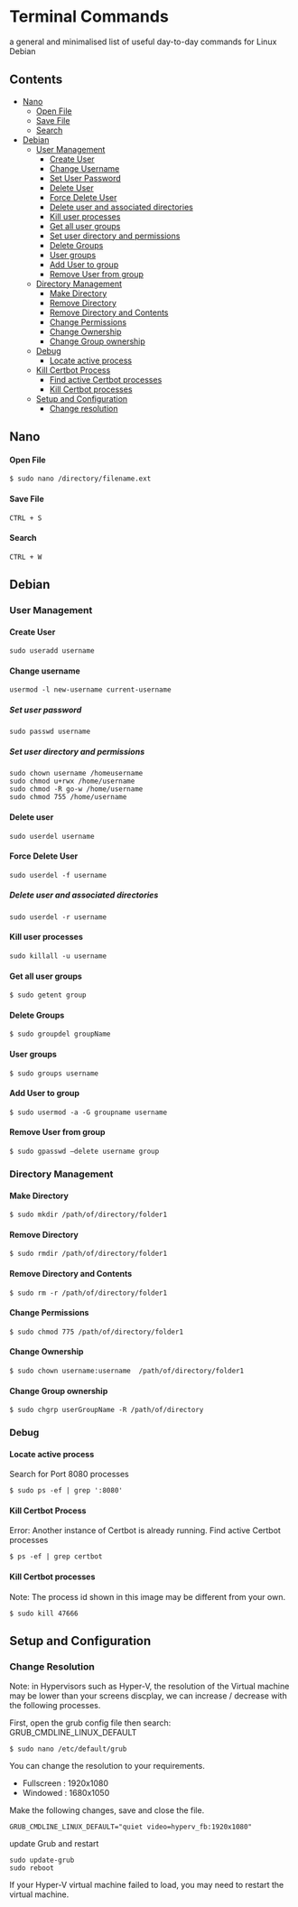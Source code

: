 # Terminal Commands
a general and minimalised list of useful day-to-day commands for Linux Debian

## Contents
- [Nano](#nano)
    + [Open File](#open-file)
    + [Save File](#save-file)
    + [Search](#search)
- [Debian](#debian)
  * [User Management](#user-management)
    + [Create User](#create-user)
    + [Change Username](#change-username)
    + [Set User Password ](#set-user-password)
    + [Delete User](#delete-user)
    + [Force Delete User](#force-delete-user)
    + [Delete user and associated directories](#delete-user-and-associated-directories)
    + [Kill user processes](#Kill-user-processes)
    + [Get all user groups](#get-all-user-groups)
    + [Set user directory and permissions](#set-user-directory-and-permissions)
    + [Delete Groups](#delete-groups)
    + [User groups](#user-groups)
    + [Add User to group](#add-user-to-group)
    + [Remove User from group](#remove-user-from-group)
  * [Directory Management](#directory-management)
    + [Make Directory](#make-directory)
    + [Remove Directory](#remove-directory)
    + [Remove Directory and Contents](#remove-directory-and-contents)
    + [Change Permissions](#change-permissions)
    + [Change Ownership](#change-ownership)
    + [Change Group ownership](#change-group-ownership)
  * [Debug](#debug)
    + [Locate active process](#locate-active-process)
  * [Kill Certbot Process](#kill-certbot-process)
    + [Find active Certbot processes](#find-active-certbot-processes)
    + [Kill Certbot processes](#kill-certbot-processes)
  * [Setup and Configuration](#setup-and-configuration) 
    + [Change resolution](#change-resolution) 

## Nano
#### Open File
```terminal
$ sudo nano /directory/filename.ext
```

#### Save File
```terminal
CTRL + S
```

#### Search
```terminal
CTRL + W
```

## Debian

### User Management

#### Create User
````terminal
sudo useradd username
````

#### Change username
````
usermod -l new-username current-username
````

##### Set user password
````terminal
sudo passwd username
````

##### Set user directory and permissions
```terminal
sudo chown username /homeusername
sudo chmod u+rwx /home/username
sudo chmod -R go-w /home/username
sudo chmod 755 /home/username
````

#### Delete user
```terminal
sudo userdel username
```

#### Force Delete User
````terminal
sudo userdel -f username
````

##### Delete user and associated directories
```terminal
sudo userdel -r username
```

#### Kill user processes
```terminal
sudo killall -u username
```


#### Get all user groups
```terminal
$ sudo getent group
```

#### Delete Groups
```terminal
$ sudo groupdel groupName
```

#### User groups
```terminal
$ sudo groups username
```

#### Add User to group
```terminal
$ sudo usermod -a -G groupname username
```

#### Remove User from group
```terminal
$ sudo gpasswd –delete username group
```

### Directory Management
#### Make Directory
```terminal
$ sudo mkdir /path/of/directory/folder1
```

#### Remove Directory
```terminal
$ sudo rmdir /path/of/directory/folder1
```

#### Remove Directory and Contents
```terminal
$ sudo rm -r /path/of/directory/folder1
```

#### Change Permissions
```terminal
$ sudo chmod 775 /path/of/directory/folder1
```

#### Change Ownership
```terminal
$ sudo chown username:username  /path/of/directory/folder1
```

#### Change Group ownership
```terminal
$ sudo chgrp userGroupName -R /path/of/directory
```


### Debug
#### Locate active process
Search for Port 8080 processes
```terminal
$ sudo ps -ef | grep ':8080'
```

#### Kill Certbot Process
Error: Another instance of Certbot is already running.
Find active Certbot processes
````terminal
$ ps -ef | grep certbot
````
 
#### Kill Certbot processes
Note: The process id shown in this image may be different from your own.
````terminal
$ sudo kill 47666
````

## Setup and Configuration
### Change Resolution
Note: in Hypervisors such as Hyper-V, the resolution of the Virtual machine may be lower than your screens discplay, we can increase / decrease with the following processes.

First, open the grub config file then search: GRUB_CMDLINE_LINUX_DEFAULT
```terminal
$ sudo nano /etc/default/grub
```
You can change the resolution to your requirements.
- Fullscreen : 1920x1080
- Windowed : 1680x1050

Make the following changes, save and close the file.
```nano
GRUB_CMDLINE_LINUX_DEFAULT="quiet video=hyperv_fb:1920x1080"
```
update Grub and restart
```
sudo update-grub
sudo reboot
```
If your Hyper-V virtual machine failed to load, you may need to restart the virtual machine.


